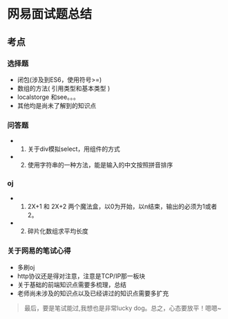 # 网易面试题总结
## 考点

### 选择题
- 闭包(涉及到ES6，使用符号>=)
- 数组的方法( 引用类型和基本类型 ) 
- localstorge 和see。。。
- 其他均是尚未了解到的知识点

### 问答题
- 1. 关于div模拟select，用组件的方式

- 2. 使用字符串的一种方法，能是输入的中文按照拼音排序

### oj

- 1. 2X+1 和 2X+2 两个魔法盒，以0为开始，以n结束，输出的必须为1或者2。
- 2. 碎片化数组求平均长度

### 关于网易的笔试心得
- 多刷oj
- http协议还是得对注意，注意是TCP/IP那一板块
- 关于基础的前端知识点需要多梳理，总结
- 老师尚未涉及的知识点以及已经讲过的知识点需要多扩充

> 最后，要是笔试能过,我想也是非常lucky dog。总之，心态要放平！嗯嗯~

